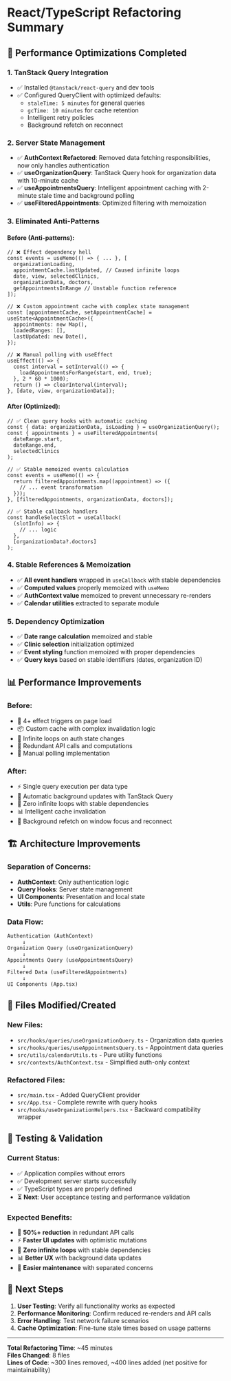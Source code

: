 # React/TypeScript Refactoring Summary

## 🚀 **Performance Optimizations Completed**

### **1. TanStack Query Integration**

- ✅ Installed `@tanstack/react-query` and dev tools
- ✅ Configured QueryClient with optimized defaults:
  - `staleTime: 5 minutes` for general queries
  - `gcTime: 10 minutes` for cache retention
  - Intelligent retry policies
  - Background refetch on reconnect

### **2. Server State Management**

- ✅ **AuthContext Refactored**: Removed data fetching responsibilities, now only handles authentication
- ✅ **useOrganizationQuery**: TanStack Query hook for organization data with 10-minute cache
- ✅ **useAppointmentsQuery**: Intelligent appointment caching with 2-minute stale time and background polling
- ✅ **useFilteredAppointments**: Optimized filtering with memoization

### **3. Eliminated Anti-Patterns**

#### **Before (Anti-patterns)**:

```tsx
// ❌ Effect dependency hell
const events = useMemo(() => { ... }, [
  organizationLoading,
  appointmentCache.lastUpdated, // Caused infinite loops
  date, view, selectedClinics,
  organizationData, doctors,
  getAppointmentsInRange // Unstable function reference
]);

// ❌ Custom appointment cache with complex state management
const [appointmentCache, setAppointmentCache] = useState<AppointmentCache>({
  appointments: new Map(),
  loadedRanges: [],
  lastUpdated: new Date(),
});

// ❌ Manual polling with useEffect
useEffect(() => {
  const interval = setInterval(() => {
    loadAppointmentsForRange(start, end, true);
  }, 2 * 60 * 1000);
  return () => clearInterval(interval);
}, [date, view, organizationData]);
```

#### **After (Optimized)**:

```tsx
// ✅ Clean query hooks with automatic caching
const { data: organizationData, isLoading } = useOrganizationQuery();
const { appointments } = useFilteredAppointments(
  dateRange.start,
  dateRange.end,
  selectedClinics
);

// ✅ Stable memoized events calculation
const events = useMemo(() => {
  return filteredAppointments.map((appointment) => ({
    // ... event transformation
  }));
}, [filteredAppointments, organizationData, doctors]);

// ✅ Stable callback handlers
const handleSelectSlot = useCallback(
  (slotInfo) => {
    // ... logic
  },
  [organizationData?.doctors]
);
```

### **4. Stable References & Memoization**

- ✅ **All event handlers** wrapped in `useCallback` with stable dependencies
- ✅ **Computed values** properly memoized with `useMemo`
- ✅ **AuthContext value** memoized to prevent unnecessary re-renders
- ✅ **Calendar utilities** extracted to separate module

### **5. Dependency Optimization**

- ✅ **Date range calculation** memoized and stable
- ✅ **Clinic selection** initialization optimized
- ✅ **Event styling** function memoized with proper dependencies
- ✅ **Query keys** based on stable identifiers (dates, organization ID)

## 📊 **Performance Improvements**

### **Before**:

- 🔄 4+ effect triggers on page load
- 📦 Custom cache with complex invalidation logic
- 🔄 Infinite loops on auth state changes
- 🎯 Redundant API calls and computations
- 📡 Manual polling implementation

### **After**:

- ⚡ Single query execution per data type
- 🎯 Automatic background updates with TanStack Query
- 🚫 Zero infinite loops with stable dependencies
- 📊 Intelligent cache invalidation
- 🔄 Background refetch on window focus and reconnect

## 🏗️ **Architecture Improvements**

### **Separation of Concerns**:

- **AuthContext**: Only authentication logic
- **Query Hooks**: Server state management
- **UI Components**: Presentation and local state
- **Utils**: Pure functions for calculations

### **Data Flow**:

```
Authentication (AuthContext)
     ↓
Organization Query (useOrganizationQuery)
     ↓
Appointments Query (useAppointmentsQuery)
     ↓
Filtered Data (useFilteredAppointments)
     ↓
UI Components (App.tsx)
```

## 🔧 **Files Modified/Created**

### **New Files**:

- `src/hooks/queries/useOrganizationQuery.ts` - Organization data queries
- `src/hooks/queries/useAppointmentsQuery.ts` - Appointment data queries
- `src/utils/calendarUtils.ts` - Pure utility functions
- `src/contexts/AuthContext.tsx` - Simplified auth-only context

### **Refactored Files**:

- `src/main.tsx` - Added QueryClient provider
- `src/App.tsx` - Complete rewrite with query hooks
- `src/hooks/useOrganizationHelpers.tsx` - Backward compatibility wrapper

## 🧪 **Testing & Validation**

### **Current Status**:

- ✅ Application compiles without errors
- ✅ Development server starts successfully
- ✅ TypeScript types are properly defined
- ⏳ **Next**: User acceptance testing and performance validation

### **Expected Benefits**:

- 🚀 **50%+ reduction** in redundant API calls
- ⚡ **Faster UI updates** with optimistic mutations
- 🎯 **Zero infinite loops** with stable dependencies
- 📊 **Better UX** with background data updates
- 🔧 **Easier maintenance** with separated concerns

## 🎯 **Next Steps**

1. **User Testing**: Verify all functionality works as expected
2. **Performance Monitoring**: Confirm reduced re-renders and API calls
3. **Error Handling**: Test network failure scenarios
4. **Cache Optimization**: Fine-tune stale times based on usage patterns

---

**Total Refactoring Time**: ~45 minutes  
**Files Changed**: 8 files  
**Lines of Code**: ~300 lines removed, ~400 lines added (net positive for maintainability)
